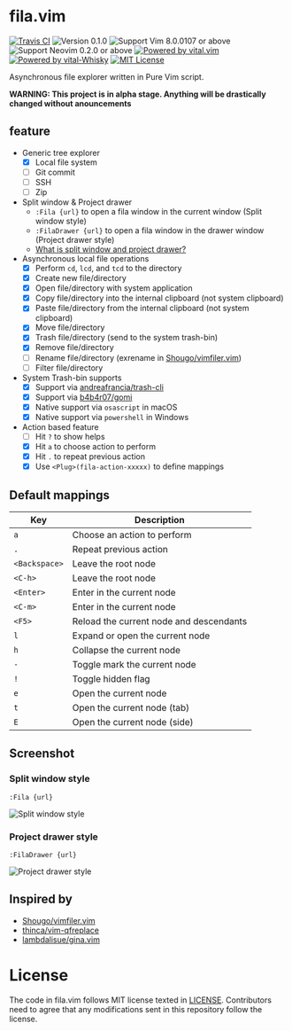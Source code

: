 # fila.vim
[![Travis CI](https://img.shields.io/travis/com/lambdalisue/fila.vim.svg?logo=travis)](https://travis-ci.com/lambdalisue/fila.vim)
![Version 0.1.0](https://img.shields.io/badge/version-0.1.0-yellow.svg)
![Support Vim 8.0.0107 or above](https://img.shields.io/badge/support-Vim%208.0.0107%20or%20above-yellowgreen.svg)
![Support Neovim 0.2.0 or above](https://img.shields.io/badge/support-Neovim%200.2.0%20or%20above-yellowgreen.svg)
[![Powered by vital.vim](https://img.shields.io/badge/powered%20by-vital.vim-80273f.svg)](https://github.com/vim-jp/vital.vim)
[![Powered by vital-Whisky](https://img.shields.io/badge/powered%20by-vital--Whisky-80273f.svg)](https://github.com/lambdalisue/vital-Whisky)
[![MIT License](https://img.shields.io/badge/license-MIT-blue.svg)](LICENSE)

Asynchronous file explorer written in Pure Vim script.

**WARNING: This project is in alpha stage. Anything will be drastically changed without anouncements**

## feature

- Generic tree explorer
    - [x] Local file system
    - [ ] Git commit
    - [ ] SSH
    - [ ] Zip
- Split window & Project drawer
    - `:Fila {url}` to open a fila window in the current window (Split window style)
    - `:FilaDrawer {url}` to open a fila window in the drawer window (Project drawer style)
    - [What is split window and project drawer?](http://vimcasts.org/blog/2013/01/oil-and-vinegar-split-windows-and-project-drawer/)
- Asynchronous local file operations
    - [x] Perform `cd`, `lcd`, and `tcd` to the directory
    - [x] Create new file/directory
    - [x] Open file/directory with system application
    - [x] Copy file/directory into the internal clipboard (not system clipboard)
    - [x] Paste file/directory from the internal clipboard (not system clipboard)
    - [x] Move file/directory
    - [x] Trash file/directory (send to the system trash-bin)
    - [x] Remove file/directory
    - [ ] Rename file/directory (exrename in [Shougo/vimfiler.vim](https://github.com/Shougo/vimfiler.vim))
    - [ ] Filter file/directory
- System Trash-bin supports
    - [x] Support via [andreafrancia/trash-cli](https://github.com/andreafrancia/trash-cli)
    - [x] Support via [b4b4r07/gomi](https://github.com/b4b4r07/gomi)
    - [x] Native support via `osascript` in macOS
    - [x] Native support via `powershell` in Windows
- Action based feature
    - [ ] Hit `?` to show helps
    - [x] Hit `a` to choose action to perform
    - [x] Hit `.` to repeat previous action
    - [x] Use `<Plug>(fila-action-xxxxx)` to define mappings

## Default mappings

| Key | Description |
| --- | --- |
| `a` | Choose an action to perform |
| `.` | Repeat previous action |
| `<Backspace>` | Leave the root node |
| `<C-h>` | Leave the root node |
| `<Enter>` | Enter in the current node |
| `<C-m>` | Enter in the current node |
| `<F5>` | Reload the current node and descendants |
| `l` | Expand or open the current node |
| `h` | Collapse the current node |
| `-` | Toggle mark the current node |
| `!` | Toggle hidden flag |
| `e` | Open the current node |
| `t` | Open the current node (tab) |
| `E` | Open the current node (side) |

## Screenshot

### Split window style
```
:Fila {url}
```

![Split window style](https://user-images.githubusercontent.com/546312/48725703-4e5cd880-ec70-11e8-9376-3d25c1a4fc0b.png)

### Project drawer style
```
:FilaDrawer {url}
```

![Project drawer style](https://user-images.githubusercontent.com/546312/48725677-40a75300-ec70-11e8-9577-23cd841ca137.png)

## Inspired by

- [Shougo/vimfiler.vim](https://github.com/Shougo/vimfiler.vim)
- [thinca/vim-qfreplace](https://github.com/thinca/vim-qfreplace)
- [lambdalisue/gina.vim](https://github.com/lambdalisue/gina.vim)

# License
The code in fila.vim follows MIT license texted in [LICENSE](./LICENSE).
Contributors need to agree that any modifications sent in this repository follow the license.
